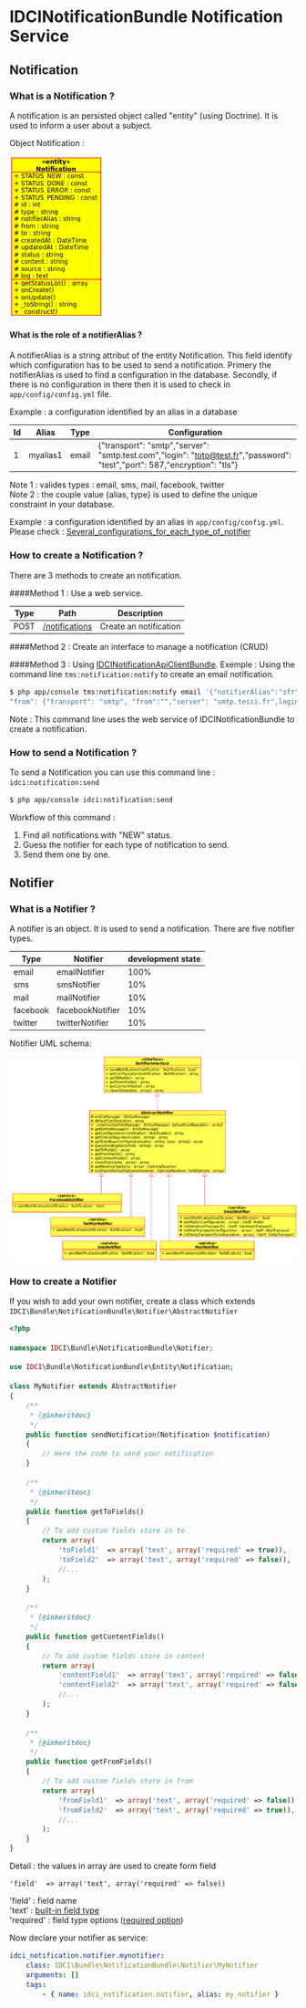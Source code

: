 IDCINotificationBundle Notification Service
===========================================


Notification
------------
### What is a Notification ?
A notification is an persisted object called "entity" (using Doctrine). It is used to inform a user about a subject.

Object Notification :

![UML Notification Class Diagram](notification_class.png)


#### What is the role of a notifierAlias ?

A notifierAlias is a string attribut of the entity Notification. This field identify which configuration has to be used to send a notification. Primery the notifierAlias is used to find a configuration in the database. Secondly, if there is no configuration in there then it is used to check in `app/config/config.yml` file.

Example : a configuration identified by an alias in a database  

| Id | Alias    | Type  | Configuration                                                                              
|----|----------|-------|-----------------------------------------------------------------------------------
| 1  | myalias1 | email | {"transport": "smtp","server": "smtp.test.com","login": "toto@test.fr","password": "test","port": 587,"encryption": "tls"} 
Note 1 : valides types : email, sms, mail, facebook, twitter  
Note 2 : the couple value {alias, type} is used to define the unique constraint in your database.  

Example : a configuration identified by an alias in `app/config/config.yml`.  
Please check : [Several_configurations_for_each_type_of_notifier](https://github.com/IDCI-Consulting/NotificationBundle/blob/master/Resources/doc/configuration_reference.md#several-configurations-for-each-type-of-notifier)

### How to create a Notification ?
There are 3 methods to create an notification.

####Method 1 : Use a web service.

| Type   | Path                                                     | Description            
|--------|----------------------------------------------------------|------------------------
| POST   | [/notifications](api/notification/post_notifications.md) | Create an notification 

####Method 2 : Create an interface to manage a notification (CRUD)

####Method 3 : Using [IDCINotificationApiClientBundle](https://github.com/IDCI-Consulting/NotificationApiClientBundle.git).
Exemple : Using the command line `tms:notification:notify` to create an email notification.
```sh
$ php app/console tms:notification:notify email '{"notifierAlias":"sfr",
"from": {"transport": "smtp", "from":"","server": "smtp.tessi.fr",login":"sender@tessi.com", "password": "password", "port": "465", "encryption": "ssl"},"to": {"to": "test@email.fr", "cc": "titi@toto.fr, tutu@titi.fr", "bcc": null},"content": {"subject": "notification via command line", "message": "the message to be send", "htmlMessage": "<h1>Titre</h1><p>Message</p>", "attachments": []}}'
```
Note : This command line uses the web service of IDCINotificationBundle to create a notification.

### How to send a Notification ?
To send a Notification you can use this command line : `idci:notification:send`
```sh
$ php app/console idci:notification:send
```
Workflow of this command :  

1. Find all notifications with "NEW" status.  
2. Guess the notifier for each type of notification to send.  
3. Send them one by one.  

Notifier
--------
### What is a Notifier ?
A notifier is an object. It is used to send a notification.
There are five notifier types.

| Type     | Notifier         | development state 
|----------|------------------|-------------------
| email    | emailNotifier    | 100%              
| sms      | smsNotifier      | 10%               
| mail     | mailNotifier     | 10%               
| facebook | facebookNotifier | 10%               
| twitter  | twitterNotifier  | 10%               

Notifier UML schema:

![Notifier class diagram](notifier_class_diagram.png)

### How to create a Notifier
If you wish to add your own notifier, create a class which extends `IDCI\Bundle\NotificationBundle\Notifier\AbstractNotifier`
```php
<?php

namespace IDCI\Bundle\NotificationBundle\Notifier;

use IDCI\Bundle\NotificationBundle\Entity\Notification;

class MyNotifier extends AbstractNotifier
{
    /**
     * {@inheritdoc}
     */
    public function sendNotification(Notification $notification)
    {
        // Here the code to send your notification
    }

    /**
     * {@inheritdoc}
     */
    public function getToFields()
    {
        // To add custom fields store in to
        return array(
            'toField1'  => array('text', array('required' => true)),
            'toField2'  => array('text', array('required' => false)),
            //...
        );
    }

    /**
     * {@inheritdoc}
     */
    public function getContentFields()
    {
        // To add custom fields store in content
        return array(
            'contentField1'  => array('text', array('required' => false)),
            'contentField2'  => array('text', array('required' => false)),
            //...
        );
    }

    /**
     * {@inheritdoc}
     */
    public function getFromFields()
    {
        // To add custom fields store in from
        return array(
            'fromField1'  => array('text', array('required' => false)),
            'fromField2'  => array('text', array('required' => true)),
            //...
        );
    }
}
```
Detail : the values in array are used to create form field
```
'field'  => array('text', array('required' => false))
```
'field'    : field name  
'text'     : [built-in field type](http://symfony.com/doc/current/book/forms.html#built-in-field-types)  
'required' : field type options ([required option](http://symfony.com/doc/current/book/forms.html#field-type-options))  

Now declare your notifier as service:
```yml
idci_notification.notifier.mynotifier:
    class: IDCI\Bundle\NotificationBundle\Notifier\MyNotifier
    arguments: []
    tags:
        - { name: idci_notification.notifier, alias: my_notifier }
```
